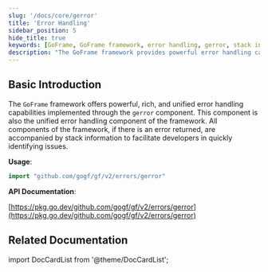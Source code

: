 ```yaml
---
slug: '/docs/core/gerror'
title: 'Error Handling'
sidebar_position: 5
hide_title: true
keywords: [GoFrame, GoFrame framework, error handling, gerror, stack information, developers, API documentation, unified error handling, Go, programming]
description: "The GoFrame framework provides powerful error handling capabilities implemented through the gerror component, with all components returning errors accompanied by stack information, allowing developers to quickly pinpoint issues. Using this framework can effectively enhance programming efficiency and application stability."
---
```


## Basic Introduction

The `GoFrame` framework offers powerful, rich, and unified error handling capabilities implemented through the `gerror` component. This component is also the unified error handling component of the framework. All components of the framework, if there is an error returned, are accompanied by stack information to facilitate developers in quickly identifying issues.

**Usage**:

```go
import "github.com/gogf/gf/v2/errors/gerror"
```

**API Documentation**:

[https://pkg.go.dev/github.com/gogf/gf/v2/errors/gerror](https://pkg.go.dev/github.com/gogf/gf/v2/errors/gerror)

## Related Documentation
import DocCardList from '@theme/DocCardList';

<DocCardList />